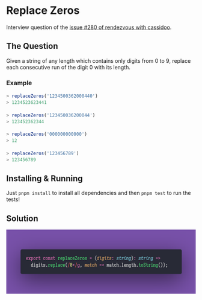 # Replace Zeros

Interview question of the [issue #280 of rendezvous with cassidoo](https://buttondown.email/cassidoo/archive/love-is-all-we-have-the-only-way-that-each-can/).

## The Question

Given a string of any length which contains only digits from 0 to 9, replace each consecutive run of the
digit 0 with its length.

### Example

```js
> replaceZeros('1234500362000440')
> 1234523623441

> replaceZeros('123450036200044')
> 123452362344

> replaceZeros('000000000000')
> 12

> replaceZeros('123456789')
> 123456789

```

## Installing & Running

Just `pnpm install` to install all dependencies and then `pnpm test` to run the tests!

## Solution

![Code Polaroid](./code-screenshot.png)
